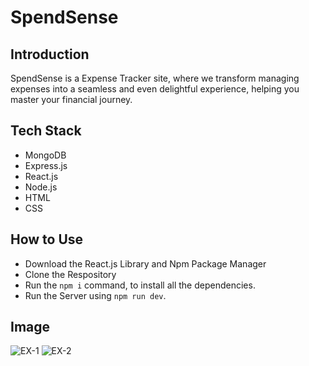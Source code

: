 # SpendSense
## Introduction
SpendSense is a Expense Tracker site, where we transform managing expenses into a seamless and even delightful experience, helping you master your financial journey.

## Tech Stack
- MongoDB
- Express.js
- React.js
- Node.js
- HTML
- CSS


## How to Use
- Download the React.js Library and Npm Package Manager
- Clone the Respository 
-  Run the `npm i` command, to install all the dependencies. 
- Run the Server using `npm run dev`.

## Image
![EX-1](https://github.com/Sanchit71/Expense-Tracker/assets/102990660/9526b1dc-7022-465e-a566-9e1d4c38fa0f)
![EX-2](https://github.com/Sanchit71/Expense-Tracker/assets/102990660/c60efd7a-0a32-4eed-947d-3eef2fd40d3c)
